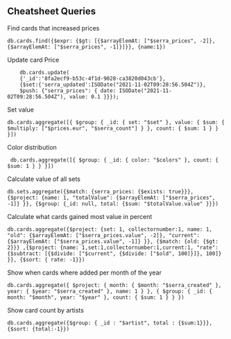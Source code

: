 
## Cheatsheet Queries

Find cards that increased prices

    db.cards.find({$expr: {$gt: [{$arrayElemAt: ["$serra_prices", -2]}, {$arrayElemAt: ["$serra_prices", -1]}]}}, {name:1})

Update card Price

		db.cards.update(
		{'_id':'8fa2ecf9-b53c-4f1d-9028-ca3820d043cb'},
		{$set:{'serra_updated':ISODate("2021-11-02T09:28:56.504Z")},
		$push: {"serra_prices": { date: ISODate("2021-11-02T09:28:56.504Z"), value: 0.1 }}});

Set value

    db.cards.aggregate([{ $group: { _id: { set: "$set" }, value: { $sum: { $multiply: ["$prices.eur", "$serra_count"] } }, count: { $sum: 1 } } }])

Color distribution

     db.cards.aggregate([{ $group: { _id: { color: "$colors" }, count: { $sum: 1 } } }])

Calculate value of all sets

    db.sets.aggregate({$match: {serra_prices: {$exists: true}}}, {$project: {name: 1, "totalValue": {$arrayElemAt: ["$serra_prices", -1]} }}, {$group: {_id: null, total: {$sum: "$totalValue.value" }}})

Calculate what cards gained most value in percent

    db.cards.aggregate({$project: {set: 1, collectornumber:1, name: 1, "old": {$arrayElemAt: ["$serra_prices.value", -2]}, "current": {$arrayElemAt: ["$serra_prices.value", -1]} }}, {$match: {old: {$gt: 2}}} ,{$project: {name: 1,set:1,collectornumber:1,current:1, "rate": {$subtract: [{$divide: ["$current", {$divide: ["$old", 100]}]}, 100]} }}, {$sort: { rate: -1}})

Show when cards where added per month of the year

    db.cards.aggregate({ $project: { month: { $month: "$serra_created" }, year: { $year: "$serra_created" }, name: 1 } }, { $group: { _id: { month: "$month", year: "$year" }, count: { $sum: 1 } } })

Show card count by artists

    db.cards.aggregate({$group: { _id : "$artist", total : {$sum:1}}}, {$sort: {total:-1}})

